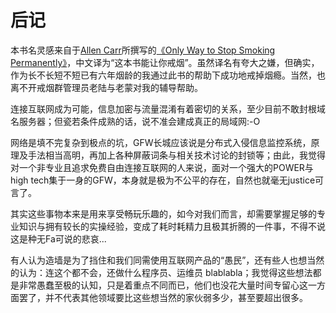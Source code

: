 # 后记

本书名灵感来自于[Allen Carr](https://en.wikipedia.org/wiki/Allen_Carr)所撰写的[《Only Way to Stop Smoking Permanently》](https://g.co/kgs/PFMMeG)，中文译为“这本书能让你戒烟”。虽然译名有夸大之嫌，但确实，作为长不长短不短已有六年烟龄的我通过此书的帮助下成功地戒掉烟瘾。当然，也离不开戒烟群管理员老陆与老蒙对我的辅导帮助。

连接互联网成为可能，信息加密与流量混淆有着密切的关系，至少目前不敢封根域名服务器；但瓷若条件成熟的话，说不准会建成真正的局域网:-O

网络是填不完复杂到极点的坑，GFW长城应该说是分布式入侵信息监控系统，原理及手法相当高明，再加上各种屏蔽词条与相关技术讨论的封锁等；由此，我觉得对一个非专业且追求免费自由连接互联网的人来说，面对一个强大的POWER与high tech集于一身的GFW，本身就是极为不公平的存在，自然也就毫无justice可言了。

其实这些事物本来是用来享受畅玩乐趣的，如今对我们而言，却需要掌握足够的专业知识与拥有较长的实操经验，变成了耗时耗精力且极其折腾的一件事，不得不说这是种无Fa可说的悲哀...

有人认为造墙是为了挡住和我们同需使用互联网产品的“愚民”，还有些人也想当然的认为：连这个都不会，还做什么程序员、运维员 blablabla；我觉得这些想法都是非常愚蠢至极的认知，只是着重点不同而已，他们也没花大量时间专留心这一方面罢了，并不代表其他领域要比这些想当然的家伙弱多少，甚至要超出很多。